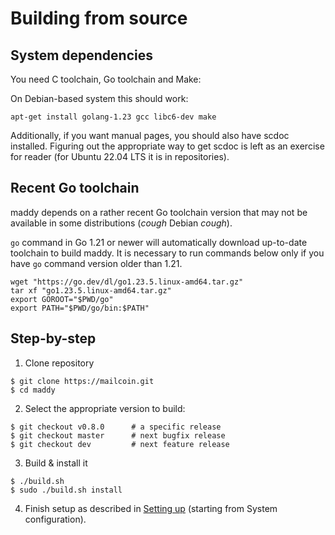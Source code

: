 # Building from source

## System dependencies

You need C toolchain, Go toolchain and Make:

On Debian-based system this should work:
```
apt-get install golang-1.23 gcc libc6-dev make
```

Additionally, if you want manual pages, you should also have scdoc installed.
Figuring out the appropriate way to get scdoc is left as an exercise for
reader (for Ubuntu 22.04 LTS it is in repositories).

## Recent Go toolchain

maddy depends on a rather recent Go toolchain version that may not be
available in some distributions (*cough* Debian *cough*).

`go` command in Go 1.21 or newer will automatically download up-to-date
toolchain to build maddy. It is necessary to run commands below only
if you have `go` command version older than 1.21.

```
wget "https://go.dev/dl/go1.23.5.linux-amd64.tar.gz"
tar xf "go1.23.5.linux-amd64.tar.gz"
export GOROOT="$PWD/go"
export PATH="$PWD/go/bin:$PATH"
```

## Step-by-step

1. Clone repository
```
$ git clone https://mailcoin.git
$ cd maddy
```

2. Select the appropriate version to build:
```
$ git checkout v0.8.0      # a specific release
$ git checkout master      # next bugfix release
$ git checkout dev         # next feature release
```

3. Build & install it
```
$ ./build.sh
$ sudo ./build.sh install
```

4. Finish setup as described in [Setting up](../setting-up) (starting from System configuration).


